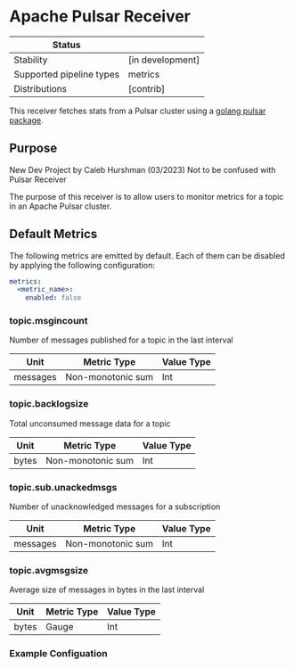 # Apache Pulsar Receiver

| Status                   |                  |
| ------------------------ | ---------------- |
| Stability                | [in development] |
| Supported pipeline types | metrics          |
| Distributions            | [contrib]        |

This receiver fetches stats from a Pulsar cluster using a [golang pulsar package](https://pkg.go.dev/github.com/streamnative/pulsarctl@v0.5.0/pkg/pulsar).

## Purpose

New Dev Project by Caleb Hurshman (03/2023)
Not to be confused with Pulsar Receiver

The purpose of this receiver is to allow users to monitor metrics for a topic in an Apache Pulsar cluster.

## Default Metrics

The following metrics are emitted by default. Each of them can be disabled by applying the following configuration:

```yaml
metrics:
  <metric_name>:
    enabled: false
```

### topic.msgincount

Number of messages published for a topic in the last interval

| Unit     | Metric Type       | Value Type |
| -------- | ----------------- | ---------- |
| messages | Non-monotonic sum | Int        |

### topic.backlogsize

Total unconsumed message data for a topic

| Unit  | Metric Type       | Value Type |
| ----- | ----------------- | ---------- |
| bytes | Non-monotonic sum | Int        |

### topic.sub.unackedmsgs

Number of unacknowledged messages for a subscription

| Unit     | Metric Type       | Value Type |
| -------- | ----------------- | ---------- |
| messages | Non-monotonic sum | Int        |

### topic.avgmsgsize

Average size of messages in bytes in the last interval

| Unit  | Metric Type | Value Type |
| ----- | ----------- | ---------- |
| bytes | Gauge       | Int        |

### Example Configuation

```yaml

```
